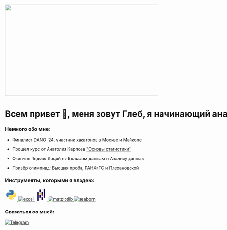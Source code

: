 <br clear="both">

<div align="center">
  <img height="300" width="600" src="https://user-images.githubusercontent.com/74038190/225813708-98b745f2-7d22-48cf-9150-083f1b00d6c9.gif"  />
</div>

###

<h1 align="center" style="white-space: nowrap;">Всем привет 👋, меня зовут Глеб, я начинающий аналитик из Ростова-на-Дону</h1>

<h3 align="left">Немного обо мне:</h3>
<p align="left"> 

- Финалист DANO '24, участник хакатонов в Москве и Майкопе  
   
  
- Прошел курс от Анатолия Карпова ["Основы статистики"](https://stepik.org/course/76/syllabus)  
  

- Окончил Яндекс Лицей по Большим данным и Анализу данных  
  

- Призёр олимпиад: Высшая проба, РАНХиГС и Плехановской  
  


<h3 align="left">Инструменты, которыми я владею:</h3>
<p align="left"> 
  <a href="https://www.python.org" target="_blank" rel="noreferrer"> 
    <img src="https://raw.githubusercontent.com/devicons/devicon/master/icons/python/python-original.svg" alt="python" width="40" height="40"/> 
  </a> 
  <a href="https://openpyxl.readthedocs.io/" target="_blank" rel="noreferrer"> 
    <img src="https://cdn.worldvectorlogo.com/logos/microsoft-excel-2013.svg" alt="excel" width="40" height="40"/> 
  </a>
  <a href="https://pandas.pydata.org/" target="_blank" rel="noreferrer"> 
    <img src="https://raw.githubusercontent.com/devicons/devicon/2ae2a900d2f041da66e950e4d48052658d850630/icons/pandas/pandas-original.svg" alt="pandas" width="40" height="40"/> 
  </a>
  <a href="https://matplotlib.org/" target="_blank" rel="noreferrer"> 
    <img src="https://upload.wikimedia.org/wikipedia/commons/8/84/Matplotlib_icon.svg" alt="matplotlib" width="40" height="40"/> 
  </a>
  <a href="https://seaborn.pydata.org/" target="_blank" rel="noreferrer"> 
    <img src="https://seaborn.pydata.org/_images/logo-mark-lightbg.svg" alt="seaborn" width="40" height="40"/> 
  </a>
</p>

<h3 align="left">Связаться со мной:</h3>
<p align="left">
  <a href="https://Gleb_V0" target="_blank">
    <img src="https://img.icons8.com/color/48/000000/telegram-app--v1.png" alt="Telegram" width="40" height="40"/>
  </a>
